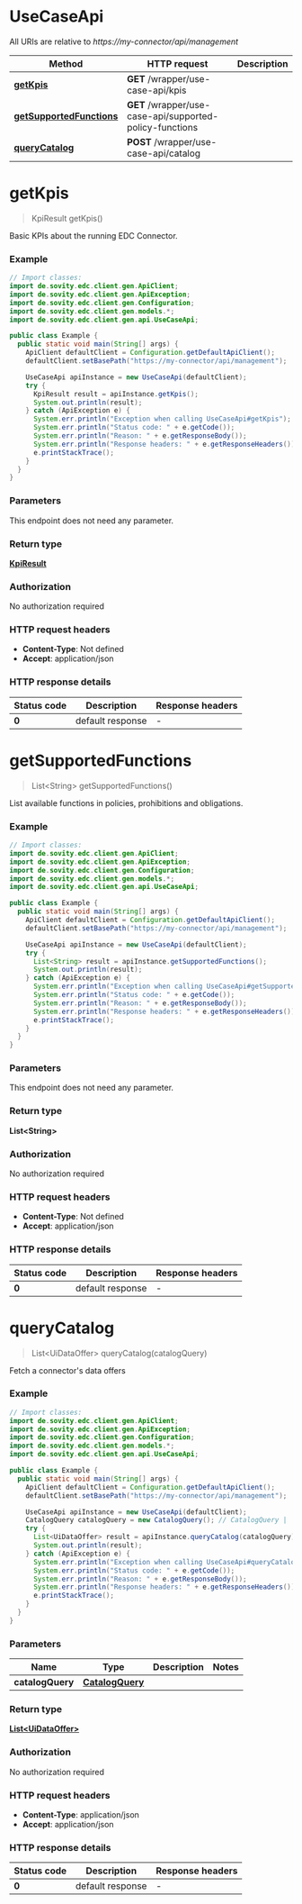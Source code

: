 # UseCaseApi

All URIs are relative to *https://my-connector/api/management*

| Method | HTTP request | Description |
|------------- | ------------- | -------------|
| [**getKpis**](UseCaseApi.md#getKpis) | **GET** /wrapper/use-case-api/kpis |  |
| [**getSupportedFunctions**](UseCaseApi.md#getSupportedFunctions) | **GET** /wrapper/use-case-api/supported-policy-functions |  |
| [**queryCatalog**](UseCaseApi.md#queryCatalog) | **POST** /wrapper/use-case-api/catalog |  |


<a id="getKpis"></a>
# **getKpis**
> KpiResult getKpis()



Basic KPIs about the running EDC Connector.

### Example
```java
// Import classes:
import de.sovity.edc.client.gen.ApiClient;
import de.sovity.edc.client.gen.ApiException;
import de.sovity.edc.client.gen.Configuration;
import de.sovity.edc.client.gen.models.*;
import de.sovity.edc.client.gen.api.UseCaseApi;

public class Example {
  public static void main(String[] args) {
    ApiClient defaultClient = Configuration.getDefaultApiClient();
    defaultClient.setBasePath("https://my-connector/api/management");

    UseCaseApi apiInstance = new UseCaseApi(defaultClient);
    try {
      KpiResult result = apiInstance.getKpis();
      System.out.println(result);
    } catch (ApiException e) {
      System.err.println("Exception when calling UseCaseApi#getKpis");
      System.err.println("Status code: " + e.getCode());
      System.err.println("Reason: " + e.getResponseBody());
      System.err.println("Response headers: " + e.getResponseHeaders());
      e.printStackTrace();
    }
  }
}
```

### Parameters
This endpoint does not need any parameter.

### Return type

[**KpiResult**](KpiResult.md)

### Authorization

No authorization required

### HTTP request headers

 - **Content-Type**: Not defined
 - **Accept**: application/json

### HTTP response details
| Status code | Description | Response headers |
|-------------|-------------|------------------|
| **0** | default response |  -  |

<a id="getSupportedFunctions"></a>
# **getSupportedFunctions**
> List&lt;String&gt; getSupportedFunctions()



List available functions in policies, prohibitions and obligations.

### Example
```java
// Import classes:
import de.sovity.edc.client.gen.ApiClient;
import de.sovity.edc.client.gen.ApiException;
import de.sovity.edc.client.gen.Configuration;
import de.sovity.edc.client.gen.models.*;
import de.sovity.edc.client.gen.api.UseCaseApi;

public class Example {
  public static void main(String[] args) {
    ApiClient defaultClient = Configuration.getDefaultApiClient();
    defaultClient.setBasePath("https://my-connector/api/management");

    UseCaseApi apiInstance = new UseCaseApi(defaultClient);
    try {
      List<String> result = apiInstance.getSupportedFunctions();
      System.out.println(result);
    } catch (ApiException e) {
      System.err.println("Exception when calling UseCaseApi#getSupportedFunctions");
      System.err.println("Status code: " + e.getCode());
      System.err.println("Reason: " + e.getResponseBody());
      System.err.println("Response headers: " + e.getResponseHeaders());
      e.printStackTrace();
    }
  }
}
```

### Parameters
This endpoint does not need any parameter.

### Return type

**List&lt;String&gt;**

### Authorization

No authorization required

### HTTP request headers

 - **Content-Type**: Not defined
 - **Accept**: application/json

### HTTP response details
| Status code | Description | Response headers |
|-------------|-------------|------------------|
| **0** | default response |  -  |

<a id="queryCatalog"></a>
# **queryCatalog**
> List&lt;UiDataOffer&gt; queryCatalog(catalogQuery)



Fetch a connector&#39;s data offers

### Example
```java
// Import classes:
import de.sovity.edc.client.gen.ApiClient;
import de.sovity.edc.client.gen.ApiException;
import de.sovity.edc.client.gen.Configuration;
import de.sovity.edc.client.gen.models.*;
import de.sovity.edc.client.gen.api.UseCaseApi;

public class Example {
  public static void main(String[] args) {
    ApiClient defaultClient = Configuration.getDefaultApiClient();
    defaultClient.setBasePath("https://my-connector/api/management");

    UseCaseApi apiInstance = new UseCaseApi(defaultClient);
    CatalogQuery catalogQuery = new CatalogQuery(); // CatalogQuery | 
    try {
      List<UiDataOffer> result = apiInstance.queryCatalog(catalogQuery);
      System.out.println(result);
    } catch (ApiException e) {
      System.err.println("Exception when calling UseCaseApi#queryCatalog");
      System.err.println("Status code: " + e.getCode());
      System.err.println("Reason: " + e.getResponseBody());
      System.err.println("Response headers: " + e.getResponseHeaders());
      e.printStackTrace();
    }
  }
}
```

### Parameters

| Name | Type | Description  | Notes |
|------------- | ------------- | ------------- | -------------|
| **catalogQuery** | [**CatalogQuery**](CatalogQuery.md)|  | |

### Return type

[**List&lt;UiDataOffer&gt;**](UiDataOffer.md)

### Authorization

No authorization required

### HTTP request headers

 - **Content-Type**: application/json
 - **Accept**: application/json

### HTTP response details
| Status code | Description | Response headers |
|-------------|-------------|------------------|
| **0** | default response |  -  |

